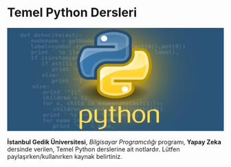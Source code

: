 # Temel Python Dersleri

![](https://raw.githubusercontent.com/zkcplk/Python-Dersleri/main/python.jpg "Temel Python Dersleri, Öğr. Gör. Zeki ÇIPLAK")

**İstanbul Gedik Üniversitesi**, *Bilgisayar Programcılığı* programı, **Yapay Zeka** dersinde verilen, Temel Python derslerine ait notlardır. Lütfen paylaşırken/kullanırken kaynak belirtiniz.
